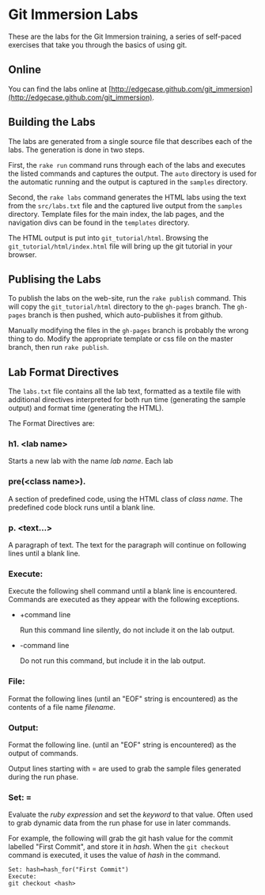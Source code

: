 # Git Immersion Labs

These are the labs for the Git Immersion training, a series of
self-paced exercises that take you through the basics of using git.

## Online

You can find the labs online at
[http://edgecase.github.com/git_immersion](http://edgecase.github.com/git_immersion).

## Building the Labs

The labs are generated from a single source file that describes
each of the labs.  The generation is done in two steps.

First, the `rake run` command runs through each of the labs and
executes the listed commands and captures the output.  The `auto`
directory is used for the automatic running and the output is captured
in the `samples` directory.

Second, the `rake labs` command generates the HTML labs using the text
from the `src/labs.txt` file and the captured live output from the
`samples` directory.  Template files for the main index, the lab
pages, and the navigation divs can be found in the `templates`
directory.

The HTML output is put into `git_tutorial/html`.  Browsing the
`git_tutorial/html/index.html` file will bring up the git tutorial in
your browser.

## Publising the Labs

To publish the labs on the web-site, run the `rake publish` command.
This will copy the `git_tutorial/html` directory to the `gh-pages`
branch. The `gh-pages` branch is then pushed, which auto-publishes it
from github.

Manually modifying the files in the `gh-pages` branch is probably the
wrong thing to do.  Modify the appropriate template or css file on the
master branch, then run `rake publish`.

## Lab Format Directives

The `labs.txt` file contains all the lab text, formatted as a textile
file with additional directives interpreted for both run time
(generating the sample output) and format time (generating the HTML).

The Format Directives are:

### h1. \<lab name\>

Starts a new lab with the name _lab name_.  Each lab 

### pre(&lt;class name&gt;).

A section of predefined code, using the HTML class of _class name_.
The predefined code block runs until a blank line.

### p. <text...>

A paragraph of text.  The text for the paragraph will continue on
following lines until a blank line.

### Execute:

Execute the following shell command until a blank line is encountered.
Commands are executed as they appear with the following exceptions.

* +command line

  Run this command line silently, do not include it on the lab output.

* -command line

  Do not run this command, but include it in the lab output.

### File: <filename>

Format the following lines (until an "EOF" string is encountered) as
the contents of a file name _filename_.

### Output:

Format the following line.  (until an "EOF" string is encountered) as
the output of commands.

Output lines starting with = are used to grab the sample files
generated during the run phase.

### Set: <keyword>=<ruby expression>

Evaluate the _ruby expression_ and set the *keyword* to that value.
Often used to grab dynamic data from the run phase for use in later
commands.

For example, the following will grab the git hash value for the commit
labelled "First Commit", and store it in *hash*.  When the `git
checkout` command is executed, it uses the value of *hash* in the
command.

    Set: hash=hash_for("First Commit")
    Execute:
    git checkout <hash>

